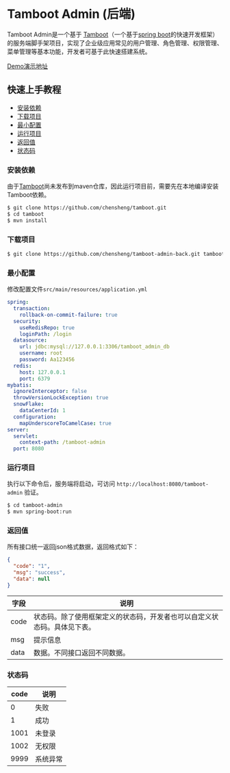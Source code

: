 # Tamboot Admin (后端)
Tamboot Admin是一个基于 [Tamboot](https://github.com/chensheng/tamboot.git)（一个基于[spring boot](https://spring.io/projects/spring-boot)的快速开发框架） 的服务端脚手架项目，实现了企业级应用常见的用户管理、角色管理、权限管理、菜单管理等基本功能，开发者可基于此快速搭建系统。

[Demo演示地址](http://www.tamboot.com)


## 快速上手教程

* [安装依赖](#安装依赖)
* [下载项目](#下载项目)
* [最小配置](#最小配置)
* [运行项目](#运行项目)
* [返回值](#返回值)
* [状态码](#状态码)

### 安装依赖 <div id="安装依赖"></div>
由于[Tamboot](https://github.com/chensheng/tamboot.git)尚未发布到maven仓库，因此运行项目前，需要先在本地编译安装Tamboot依赖。
```bash
$ git clone https://github.com/chensheng/tamboot.git
$ cd tamboot
$ mvn install
```

### 下载项目 <div id="下载项目"></div>
```bash
$ git clone https://github.com/chensheng/tamboot-admin-back.git tamboot-admin
```

### 最小配置 <div id="最小配置"></div>
修改配置文件`src/main/resources/application.yml`
```yml
spring:
  transaction:
    rollback-on-commit-failure: true
  security:
    useRedisRepo: true
    loginPath: /login
  datasource:
    url: jdbc:mysql://127.0.0.1:3306/tamboot_admin_db
    username: root
    password: Aa123456
  redis:
    host: 127.0.0.1
    port: 6379
mybatis:
  ignoreInterceptor: false
  throwVersionLockException: true
  snowFlake:
    dataCenterId: 1
  configuration:
    mapUnderscoreToCamelCase: true
server:
  servlet:
    context-path: /tamboot-admin
  port: 8080
```


### 运行项目 <div id="运行项目"></div>
执行以下命令后，服务端将启动，可访问 `http://localhost:8080/tamboot-admin` 验证。
```bash
$ cd tamboot-admin
$ mvn spring-boot:run
```

### 返回值 <div id="返回值"></div>
所有接口统一返回json格式数据，返回格式如下：
```json
{
  "code": "1",
  "msg": "success",
  "data": null
}
```

字段|说明
-----|-----
code|状态码。除了使用框架定义的状态码，开发者也可以自定义状态码。具体见下表。
msg|提示信息
data|数据。不同接口返回不同数据。

### 状态码 <div id="状态码"></div>
code|说明
-----|-----
0|失败
1|成功
1001|未登录
1002|无权限
9999|系统异常

